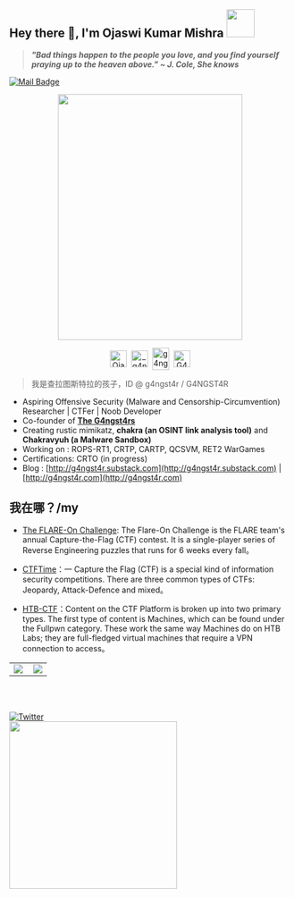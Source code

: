 <h2 align="left"> Hey there 👋, I'm Ojaswi Kumar Mishra <img src="https://media4.giphy.com/media/v1.Y2lkPTc5MGI3NjExZGFjNmxqY2JyNG15ZDg4eGtkbzQ3aGt6bWJmMnd0N242cnRrZGI1eiZlcD12MV9pbnRlcm5hbF9naWZfYnlfaWQmY3Q9cw/E9CM8iq7LqwS3bR3sB/giphy.webp" width="50"></h2>

> ***"Bad things happen to the people you love, and you find yourself praying up to the heaven above." ~ J. Cole, She knows***

[![Mail Badge](https://img.shields.io/badge/-g4ngst4r@tutamail.com-8B89CC?style=for-the-badge&logo=protonmail&logo=Gmail&logoColor=white&link=mailto:g4ngst4r@tutamail.com)](mailto:g4ngst4r@tutamail.com)

<p align="center">
  <img width="330" height="440" src="https://spotify-github-profile.kittinanx.com/api/view?uid=gofjwkzopum8cxnmjxxmn3jl8&cover_image=true&theme=default&show_offline=false&background_color=121212&interchange=false">
</p>

<p align="center">
<a href="https://linkedin.com/in/g4ngst4r" target="blank"><img align="center" src="https://cdn.jsdelivr.net/npm/simple-icons@3.0.1/icons/linkedin.svg" alt="Ojaswi Kumar Mishra" height="30" width="30" /></a>&nbsp;
<a href="https://x.com/_g4ngst4r" target="blank"><img align="center" src="https://cdn.jsdelivr.net/npm/simple-icons@3.0.1/icons/twitter.svg" alt="_g4ngst4r" height="30" width="30" /></a>&nbsp;
<a href="https://instagram.com/g4ngst4r" target="blank"><img align="center" src="https://cdn.jsdelivr.net/npm/simple-icons@3.0.1/icons/instagram.svg" alt="g4ngst4r" height="40" width="30" /></a>&nbsp;
<a href="https://t.me/g4ngst4r"><img align="center" alt="G4NGST4R" width="30px" src="https://cdn.jsdelivr.net/npm/simple-icons@3.0.1/icons/telegram.svg" /></a>
</p>


> 我是查拉图斯特拉的孩子，ID @ g4ngst4r / G4NGST4R

-  Aspiring Offensive Security (Malware and Censorship-Circumvention) Researcher | CTFer | Noob Developer
-  Co-founder of **[The G4ngst4rs](https://g4ngst4rs.in)**
-  Creating rustic mimikatz, **chakra (an OSINT link analysis tool)** and **Chakravyuh (a Malware Sandbox)**
-  Working on : ROPS-RT1, CRTP, CARTP, QCSVM, RET2 WarGames  
-  Certifications: CRTO (in progress)
-  Blog : [http://g4ngst4r.substack.com](http://g4ngst4r.substack.com) | [http://g4ngst4r.com](http://g4ngst4r.com)

## 我在哪？/my 
- [The FLARE-On Challenge](https://flare-on.com/): The Flare-On Challenge is the FLARE team's annual Capture-the-Flag (CTF) contest. It is a single-player series of Reverse Engineering puzzles that runs for 6 weeks every fall。
 
- [CTFTime](https://ctftime.org/team/xxxxx)：一 Capture the Flag (CTF) is a special kind of information security competitions. There are three common types of CTFs: Jeopardy, Attack-Defence and mixed。

- [HTB-CTF](https://app.hackthebox.com/public/teams/overview/xxxx)：Content on the CTF Platform is broken up into two primary types. The first type of content is Machines, which can be found under the Fullpwn category. These work the same way Machines do on HTB Labs; they are full-fledged virtual machines that require a VPN connection to access。

<table>
    <tr>
        <td >
            <center><img src="https://github-readme-stats.vercel.app/api?username=g4ngst4r&locale=en&theme=github_dark" ></center>
        </td>
        <td >
            <center><img src="https://github-profile-summary-cards.vercel.app/api/cards/profile-details?username=g4ngst4r&theme=github_dark" align="right" /></center>
        </td>
    </tr>
</table>

<br>

</br>

<a href="https://x.com/_g4ngst4r"><img src="https://img.shields.io/twitter/follow/_g4ngst4r?label=Twitter&style=social" alt="Twitter"></a>
<br>
<img src=https://media1.giphy.com/media/v1.Y2lkPTc5MGI3NjExMGZvMDA5MnpkZDA3MDJkb2NkODJ6cHFxYngzbTg2dW4xNnY3eXhycSZlcD12MV9pbnRlcm5hbF9naWZfYnlfaWQmY3Q9Zw/4ilFRqgbzbx4c/giphy.webp width="300">
</br>

